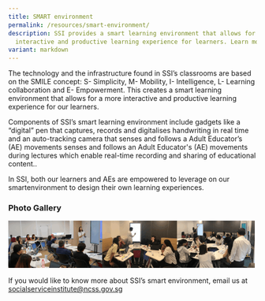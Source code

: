 ```yaml
---
title: SMART environment
permalink: /resources/smart-environment/
description: SSI provides a smart learning environment that allows for an
  interactive and productive learning experience for learners. Learn more.
variant: markdown
---
```

The technology and the infrastructure found in SSI’s classrooms are based on the SMILE concept: S- Simplicity, M- Mobility, I- Intelligence, L- Learning collaboration and E- Empowerment. This creates a smart learning environment that allows for a more interactive and productive learning experience for our learners.

Components of SSI’s smart learning environment include gadgets like a “digital” pen that captures, records and digitalises handwriting in real time and an auto-tracking camera that senses and follows a Adult Educator’s (AE) movements senses and follows an Adult Educator's (AE) movements during lectures which enable real-time recording and sharing of educational content..

In SSI, both our learners and AEs are empowered to leverage on our smartenvironment to design their own learning experiences.

### Photo Gallery
![Social Service Institute (SSI) Singapore - Smart Learning Environment](/images/resources/smart-environment.png)

If you would like to know more about SSI’s smart environment, email us at [socialserviceinstitute@ncss.gov.sg](mailto:socialserviceinstitute@ncss.gov.sg.)